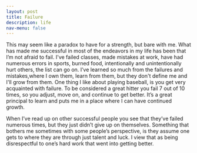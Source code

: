 ```yaml
---
layout: post
title: Failure
description: life
nav-menu: false
---
```


This may seem like a paradox to have for a strength, but bare with me. What has made me successful in most of the endeavors in my life has been that I’m not afraid to fail. I've failed classes, made mistakes at work, have had numerous errors in sports, burned food, intentionally and unintentionally hurt others, the list can go on. I’ve learned so much from the failures and mistakes,where I own them, learn from them, but they don't define me and I'll grow from them. One thing I like about playing baseball, is you get very acquainted with failure. To be considered a great hitter you fail 7 out of 10 times, so you adjust, move on, and continue to get better. It’s a great principal to learn and puts me in a place where I can have continued growth.  

When I’ve read up on other successful people you see that they’ve failed numerous times, but they just didn’t give up on themselves.  Something that bothers me sometimes with some people’s perspective, is they assume one gets to where they are through just talent and luck. I view that as being disrespectful to one’s hard work that went into getting better. 